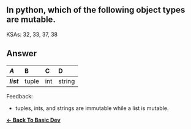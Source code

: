 ## In python, which of the following object types are mutable.

KSAs: 32, 33, 37, 38

## Answer
| ***A*** | B | C | D |
| :--- | :--- | :--- | :--- |
| ***list*** | tuple | int | string |


Feedback:

- tuples, ints, and strings are immutable while a list is mutable.

[**<- Back To Basic Dev**](../../../Basic_Dev.md)

